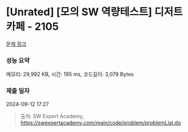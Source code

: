 # [Unrated] [모의 SW 역량테스트] 디저트 카페 - 2105 

[문제 링크](https://swexpertacademy.com/main/code/problem/problemDetail.do?contestProbId=AV5VwAr6APYDFAWu) 

### 성능 요약

메모리: 29,992 KB, 시간: 195 ms, 코드길이: 3,079 Bytes

### 제출 일자

2024-09-12 17:27



> 출처: SW Expert Academy, https://swexpertacademy.com/main/code/problem/problemList.do